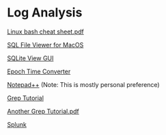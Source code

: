 # Log Analysis

[Linux bash cheat sheet.pdf](https://github.com/NataIeigh/NCL/files/7602401/Linux_bash_cheat_sheet-1.pdf)

<a href = "https://www.sqlprostudio.com" target = "_self">SQL File Viewer for MacOS</a>

<a href = "https://inloop.github.io/sqlite-viewer/" target = "_self">SQLite View GUI</a>

<a href = "http://www.vk2zay.net/calculators/epochTimeConverter.php" target = "_self">Epoch Time Converter</a>

<a href = "https://notepad-plus-plus.org/downloads/" target = "_self">Notepad++</a> (Note: This is mostly personal preference)

<a href = "https://regexone.com/" target = "_self">Grep Tutorial</a> 

[Another Grep Tutorial.pdf](https://github.com/NataIeigh/NCL/files/7602426/33929.pdf)

<a href = "https://www.splunk.com/" target = "_self">Splunk</a>
